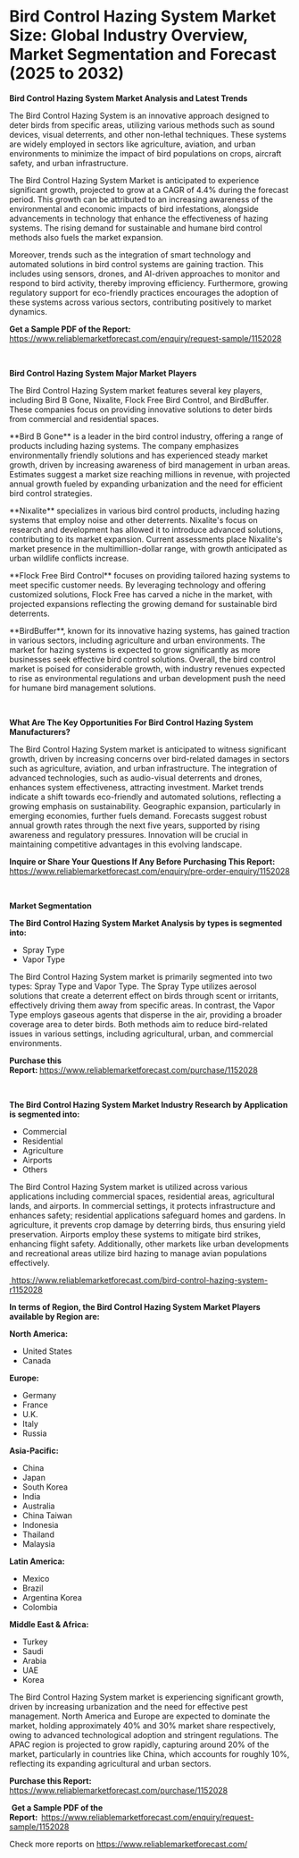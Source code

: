 <p><h1>Bird Control Hazing System Market Size: Global Industry Overview, Market Segmentation and Forecast (2025 to 2032)</h1></p><p><strong>Bird Control Hazing System Market Analysis and Latest Trends</strong></p>
<p><p>The Bird Control Hazing System is an innovative approach designed to deter birds from specific areas, utilizing various methods such as sound devices, visual deterrents, and other non-lethal techniques. These systems are widely employed in sectors like agriculture, aviation, and urban environments to minimize the impact of bird populations on crops, aircraft safety, and urban infrastructure.</p><p>The Bird Control Hazing System Market is anticipated to experience significant growth, projected to grow at a CAGR of 4.4% during the forecast period. This growth can be attributed to an increasing awareness of the environmental and economic impacts of bird infestations, alongside advancements in technology that enhance the effectiveness of hazing systems. The rising demand for sustainable and humane bird control methods also fuels the market expansion.</p><p>Moreover, trends such as the integration of smart technology and automated solutions in bird control systems are gaining traction. This includes using sensors, drones, and AI-driven approaches to monitor and respond to bird activity, thereby improving efficiency. Furthermore, growing regulatory support for eco-friendly practices encourages the adoption of these systems across various sectors, contributing positively to market dynamics.</p></p>
<p><strong>Get a Sample PDF of the Report:&nbsp;</strong> <a href="https://www.reliablemarketforecast.com/enquiry/request-sample/1152028?utm_campaign=2310&utm_medium=2&utm_source=Github&utm_content=ia&utm_term=28022025&utm_id=bird-control-hazing-system">https://www.reliablemarketforecast.com/enquiry/request-sample/1152028</a></p>
<p>&nbsp;</p>
<p><strong>Bird Control Hazing System Major Market Players</strong></p>
<p><p>The Bird Control Hazing System market features several key players, including Bird B Gone, Nixalite, Flock Free Bird Control, and BirdBuffer. These companies focus on providing innovative solutions to deter birds from commercial and residential spaces.</p><p>**Bird B Gone** is a leader in the bird control industry, offering a range of products including hazing systems. The company emphasizes environmentally friendly solutions and has experienced steady market growth, driven by increasing awareness of bird management in urban areas. Estimates suggest a market size reaching millions in revenue, with projected annual growth fueled by expanding urbanization and the need for efficient bird control strategies.</p><p>**Nixalite** specializes in various bird control products, including hazing systems that employ noise and other deterrents. Nixalite's focus on research and development has allowed it to introduce advanced solutions, contributing to its market expansion. Current assessments place Nixalite's market presence in the multimillion-dollar range, with growth anticipated as urban wildlife conflicts increase.</p><p>**Flock Free Bird Control** focuses on providing tailored hazing systems to meet specific customer needs. By leveraging technology and offering customized solutions, Flock Free has carved a niche in the market, with projected expansions reflecting the growing demand for sustainable bird deterrents.</p><p>**BirdBuffer**, known for its innovative hazing systems, has gained traction in various sectors, including agriculture and urban environments. The market for hazing systems is expected to grow significantly as more businesses seek effective bird control solutions. Overall, the bird control market is poised for considerable growth, with industry revenues expected to rise as environmental regulations and urban development push the need for humane bird management solutions.</p></p>
<p>&nbsp;</p>
<p><strong>What Are The Key Opportunities For Bird Control Hazing System Manufacturers?</strong></p>
<p><p>The Bird Control Hazing System market is anticipated to witness significant growth, driven by increasing concerns over bird-related damages in sectors such as agriculture, aviation, and urban infrastructure. The integration of advanced technologies, such as audio-visual deterrents and drones, enhances system effectiveness, attracting investment. Market trends indicate a shift towards eco-friendly and automated solutions, reflecting a growing emphasis on sustainability. Geographic expansion, particularly in emerging economies, further fuels demand. Forecasts suggest robust annual growth rates through the next five years, supported by rising awareness and regulatory pressures. Innovation will be crucial in maintaining competitive advantages in this evolving landscape.</p></p>
<p><strong>Inquire or Share Your Questions If Any Before Purchasing This Report:</strong> <a href="https://www.reliablemarketforecast.com/enquiry/pre-order-enquiry/1152028?utm_campaign=2310&utm_medium=2&utm_source=Github&utm_content=ia&utm_term=28022025&utm_id=bird-control-hazing-system">https://www.reliablemarketforecast.com/enquiry/pre-order-enquiry/1152028</a></p>
<p>&nbsp;</p>
<p><strong>Market Segmentation</strong></p>
<p><strong>The Bird Control Hazing System Market Analysis by types is segmented into:</strong></p>
<p><ul><li>Spray Type</li><li>Vapor Type</li></ul></p>
<p><p>The Bird Control Hazing System market is primarily segmented into two types: Spray Type and Vapor Type. The Spray Type utilizes aerosol solutions that create a deterrent effect on birds through scent or irritants, effectively driving them away from specific areas. In contrast, the Vapor Type employs gaseous agents that disperse in the air, providing a broader coverage area to deter birds. Both methods aim to reduce bird-related issues in various settings, including agricultural, urban, and commercial environments.</p></p>
<p><strong>Purchase this Report:&nbsp;</strong><a href="https://www.reliablemarketforecast.com/purchase/1152028?utm_campaign=2310&utm_medium=2&utm_source=Github&utm_content=ia&utm_term=28022025&utm_id=bird-control-hazing-system">https://www.reliablemarketforecast.com/purchase/1152028</a></p>
<p>&nbsp;</p>
<p><strong>The Bird Control Hazing System Market Industry Research by Application is segmented into:</strong></p>
<p><ul><li>Commercial</li><li>Residential</li><li>Agriculture</li><li>Airports</li><li>Others</li></ul></p>
<p><p>The Bird Control Hazing System market is utilized across various applications including commercial spaces, residential areas, agricultural lands, and airports. In commercial settings, it protects infrastructure and enhances safety; residential applications safeguard homes and gardens. In agriculture, it prevents crop damage by deterring birds, thus ensuring yield preservation. Airports employ these systems to mitigate bird strikes, enhancing flight safety. Additionally, other markets like urban developments and recreational areas utilize bird hazing to manage avian populations effectively.</p></p>
<p><a href="https://www.reliablemarketforecast.com/bird-control-hazing-system-r1152028?utm_campaign=2310&utm_medium=2&utm_source=Github&utm_content=ia&utm_term=28022025&utm_id=bird-control-hazing-system">&nbsp;https://www.reliablemarketforecast.com/bird-control-hazing-system-r1152028</a></p>
<p><strong>In terms of Region, the Bird Control Hazing System Market Players available by Region are:</strong></p>
<p>
    <p> <strong> North America: </strong>
        <ul>
            <li>United States</li>
            <li>Canada</li>
        </ul>
        </p> 
    <p> <strong> Europe: </strong>
        <ul>
            <li>Germany</li>
            <li>France</li>
            <li>U.K.</li>
            <li>Italy</li>
            <li>Russia</li>
        </ul>
        </p> 
    <p> <strong> Asia-Pacific: </strong>
        <ul>
            <li>China</li>
            <li>Japan</li>
            <li>South Korea</li>
            <li>India</li>
            <li>Australia</li>
            <li>China Taiwan</li>
            <li>Indonesia</li>
            <li>Thailand</li>
            <li>Malaysia</li>
        </ul>
        </p> 
    <p> <strong> Latin America: </strong>
        <ul>
            <li>Mexico</li>
            <li>Brazil</li>
            <li>Argentina Korea</li>
            <li>Colombia</li>
        </ul>
        </p> 
    <p> <strong> Middle East & Africa: </strong>
        <ul>
            <li>Turkey</li>
            <li>Saudi</li>
            <li>Arabia</li>
            <li>UAE</li>
            <li>Korea</li>
        </ul>
    </p>
    </p>
<p><p>The Bird Control Hazing System market is experiencing significant growth, driven by increasing urbanization and the need for effective pest management. North America and Europe are expected to dominate the market, holding approximately 40% and 30% market share respectively, owing to advanced technological adoption and stringent regulations. The APAC region is projected to grow rapidly, capturing around 20% of the market, particularly in countries like China, which accounts for roughly 10%, reflecting its expanding agricultural and urban sectors.</p></p>
<p><strong>Purchase this Report: </strong><a href="https://www.reliablemarketforecast.com/purchase/1152028?utm_campaign=2310&utm_medium=2&utm_source=Github&utm_content=ia&utm_term=28022025&utm_id=bird-control-hazing-system">https://www.reliablemarketforecast.com/purchase/1152028</a></p>
<p>&nbsp;<strong>Get a Sample PDF of the Report:&nbsp;&nbsp;</strong><a href="https://www.reliablemarketforecast.com/enquiry/request-sample/1152028?utm_campaign=2310&utm_medium=2&utm_source=Github&utm_content=ia&utm_term=28022025&utm_id=bird-control-hazing-system">https://www.reliablemarketforecast.com/enquiry/request-sample/1152028</a></p>
<p><strong></strong></p>
<p>Check more reports on <a href="https://www.reliablemarketforecast.com/?utm_campaign=2310&utm_medium=2&utm_source=Github&utm_content=ia&utm_term=28022025&utm_id=bird-control-hazing-system">https://www.reliablemarketforecast.com/</a></p>